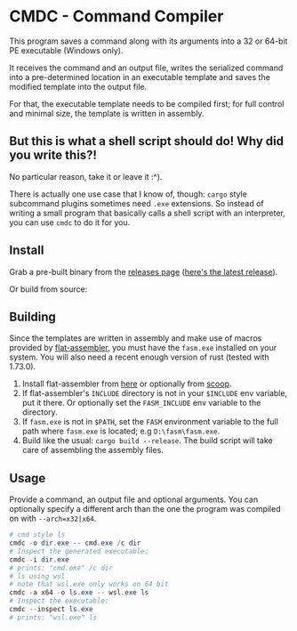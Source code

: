 # CMDC - Command Compiler
This program saves a command along with its arguments into a 32 or 64-bit PE executable (Windows only).

It receives the command and an output file, writes the serialized command into a pre-determined location in an executable template and saves the modified template into the output file.

For that, the executable template needs to be compiled first; for full control and minimal size, the template is written in assembly.

## But this is what a shell script should do! Why did you write this?!
No particular reason, take it or leave it :^).

There is actually one use case that I know of, though: `cargo` style subcommand plugins sometimes need `.exe` extensions.
So instead of writing a small program that basically calls a shell script with an interpreter, you can use `cmdc` to do it for you.

## Install
Grab a pre-built binary from the [releases page](releases) ([here's the latest release](releases/latest)).

Or build from source:

## Building
Since the templates are written in assembly and make use of macros provided by [flat-assembler](https://flatassembler.net), you must have the `fasm.exe` installed on your system.
You will also need a recent enough version of rust (tested with 1.73.0).

1. Install flat-assembler from [here](https://flatassembler.net) or optionally from [scoop](https://github.com/ScoopInstaller/scoop).
2. If flat-assembler's `INCLUDE` directory is not in your `$INCLUDE` env variable, put it there. Or optionally set the `FASM_INCLUDE` env variable to the directory.
3. If `fasm.exe` is not in `$PATH`, set the `FASM` environment variable to the full path where `fasm.exe` is located; e.g `D:\fasm\fasm.exe`.
4. Build like the usual: `cargo build --release`. The build script will take care of assembling the assembly files.

## Usage
Provide a command, an output file and optional arguments.
You can optionally specify a different arch than the one the program was compiled on with `--arch=x32|x64`.

```powershell
# cmd style ls
cmdc -o dir.exe -- cmd.exe /c dir
# Inspect the generated executable:
cmdc -i dir.exe
# prints: "cmd.exe" /c dir
# ls using wsl
# note that wsl.exe only works on 64 bit
cmdc -a x64 -o ls.exe -- wsl.exe ls
# Inspect the executable:
cmdc --inspect ls.exe
# prints: "wsl.exe" ls
```
